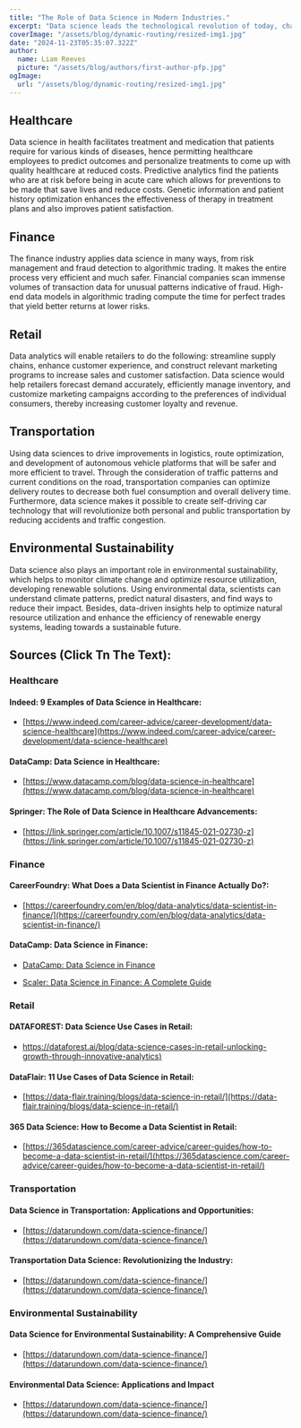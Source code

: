 ```yaml
---
title: "The Role of Data Science in Modern Industries."
excerpt: "Data science leads the technological revolution of today, changing how industries are reshaped to consider data-driven decision-making and innovation. From healthcare and finance to retail, transportation, and many more fields, it enables data science to let organizations tap into the power of big data for valuable insights."
coverImage: "/assets/blog/dynamic-routing/resized-img1.jpg"
date: "2024-11-23T05:35:07.322Z"
author:
  name: Liam Reeves
  picture: "/assets/blog/authors/first-author-pfp.jpg"
ogImage:
  url: "/assets/blog/dynamic-routing/resized-img1.jpg"
---
```


## Healthcare
Data science in health facilitates treatment and medication that patients require for various kinds of diseases, hence permitting healthcare employees to predict outcomes and personalize treatments to come up with quality healthcare at reduced costs. Predictive analytics find the patients who are at risk before being in acute care which allows for preventions to be made that save lives and reduce costs. Genetic information and patient history optimization enhances the effectiveness of therapy in treatment plans and also improves patient satisfaction.

## Finance
The finance industry applies data science in many ways, from risk management and fraud detection to algorithmic trading. It makes the entire process very efficient and much safer. Financial companies scan immense volumes of transaction data for unusual patterns indicative of fraud. High-end data models in algorithmic trading compute the time for perfect trades that yield better returns at lower risks.

## Retail
Data analytics will enable retailers to do the following: streamline supply chains, enhance customer experience, and construct relevant marketing programs to increase sales and customer satisfaction. Data science would help retailers forecast demand accurately, efficiently manage inventory, and customize marketing campaigns according to the preferences of individual consumers, thereby increasing customer loyalty and revenue.

## Transportation
Using data sciences to drive improvements in logistics, route optimization, and development of autonomous vehicle platforms that will be safer and more efficient to travel. Through the consideration of traffic patterns and current conditions on the road, transportation companies can optimize delivery routes to decrease both fuel consumption and overall delivery time. Furthermore, data science makes it possible to create self-driving car technology that will revolutionize both personal and public transportation by reducing accidents and traffic congestion.

## Environmental Sustainability
Data science also plays an important role in environmental sustainability, which helps to monitor climate change and optimize resource utilization, developing renewable solutions. Using environmental data, scientists can understand climate patterns, predict natural disasters, and find ways to reduce their impact. Besides, data-driven insights help to optimize natural resource utilization and enhance the efficiency of renewable energy systems, leading towards a sustainable future.

## Sources (Click Tn The Text):

### Healthcare

#### Indeed: 9 Examples of Data Science in Healthcare:
- [https://www.indeed.com/career-advice/career-development/data-science-healthcare](https://www.indeed.com/career-advice/career-development/data-science-healthcare)
#### DataCamp: Data Science in Healthcare:
- [https://www.datacamp.com/blog/data-science-in-healthcare](https://www.datacamp.com/blog/data-science-in-healthcare)
#### Springer: The Role of Data Science in Healthcare Advancements:
- [https://link.springer.com/article/10.1007/s11845-021-02730-z](https://link.springer.com/article/10.1007/s11845-021-02730-z)

### Finance

#### CareerFoundry: What Does a Data Scientist in Finance Actually Do?:
- [https://careerfoundry.com/en/blog/data-analytics/data-scientist-in-finance/](https://careerfoundry.com/en/blog/data-analytics/data-scientist-in-finance/)
#### DataCamp: Data Science in Finance:
- [DataCamp: Data Science in Finance](https://www.datacamp.com/blog/data-science-in-finance)

- [Scaler: Data Science in Finance: A Complete Guide](https://www.scaler.com/blog/data-science-for-finance/)

### Retail

#### DATAFOREST: Data Science Use Cases in Retail:
- [https://dataforest.ai/blog/data-science-cases-in-retail-unlocking-growth-through-innovative-analytics)](https://dataforest.ai/blog/data-science-cases-in-retail-unlocking-growth-through-innovative-analytics)
#### DataFlair: 11 Use Cases of Data Science in Retail:
- [https://data-flair.training/blogs/data-science-in-retail/](https://data-flair.training/blogs/data-science-in-retail/)
#### 365 Data Science: How to Become a Data Scientist in Retail:
- [https://365datascience.com/career-advice/career-guides/how-to-become-a-data-scientist-in-retail/](https://365datascience.com/career-advice/career-guides/how-to-become-a-data-scientist-in-retail/)

### Transportation

#### Data Science in Transportation: Applications and Opportunities:
- [https://datarundown.com/data-science-finance/](https://datarundown.com/data-science-finance/)
#### Transportation Data Science: Revolutionizing the Industry:
- [https://datarundown.com/data-science-finance/](https://datarundown.com/data-science-finance/)

### Environmental Sustainability
#### Data Science for Environmental Sustainability: A Comprehensive Guide
- [https://datarundown.com/data-science-finance/](https://datarundown.com/data-science-finance/)
#### Environmental Data Science: Applications and Impact
- [https://datarundown.com/data-science-finance/](https://datarundown.com/data-science-finance/)
